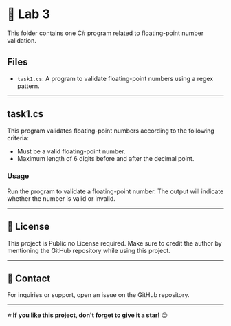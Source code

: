 # 📂 Lab 3

This folder contains one C# program related to floating-point number validation.

## Files

- `task1.cs`: A program to validate floating-point numbers using a regex pattern.

---

## task1.cs

This program validates floating-point numbers according to the following criteria:
- Must be a valid floating-point number.
- Maximum length of 6 digits before and after the decimal point.

### Usage

Run the program to validate a floating-point number. The output will indicate whether the number is valid or invalid.

---

## 📄 License

This project is Public no License required. Make sure to credit the author by mentioning the GitHub repository while using this project.

---

## 📧 Contact

For inquiries or support, open an issue on the GitHub repository.

---

**⭐️ If you like this project, don't forget to give it a star!** 😊
